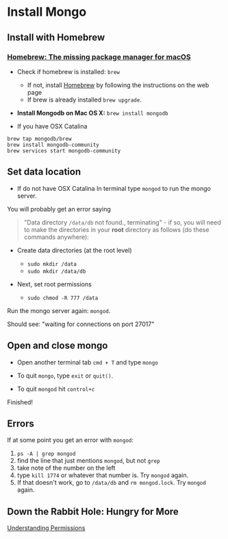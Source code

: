 # Install Mongo

## Install with Homebrew

### [Homebrew: The missing package manager for macOS](https://brew.sh/)

* Check if homebrew is installed: `brew`

	* If not, install [Homebrew](https://brew.sh/) by following the instructions on the web page
	* If brew is already installed `brew upgrade`.

* **Install Mongodb on Mac OS X:** `brew install mongodb`
* If you have OSX Catalina
```
brew tap mongodb/brew
brew install mongodb-community
brew services start mongodb-community
```

## Set data location
* If do not have OSX Catalina
In terminal type `mongod` to run the mongo server.

You will probably get an error saying
> "Data directory `/data/db` not found., terminating"
	- if so, you will need to make the directories in your **root** directory as follows (do these commands anywhere):

* Create data directories (at the root level)
	* `sudo mkdir /data`
	* `sudo mkdir /data/db`

* Next, set root permissions
	* `sudo chmod -R 777 /data`

Run the mongo server again: `mongod`.

Should see: "waiting for connections on port 27017"

## Open and close mongo

* Open another terminal tab `cmd + T` and type `mongo`

* To quit `mongo`, type `exit` or `quit()`.  

* To quit `mongod` hit `control+c`

Finished!


## Errors

If at some point you get an error with `mongod`:

1. `ps -A | grep mongod`
1. find the line that just mentions `mongod`, but not `grep`
1. take note of the number on the left
1. type `kill 1774` or whatever that number is.  Try `mongod` again.
1. If that doesn't work, go to `/data/db` and `rm mongod.lock`.  Try `mongod` again.

## Down the Rabbit Hole: Hungry for More

[Understanding Permissions](https://www.elated.com/articles/understanding-permissions/)
